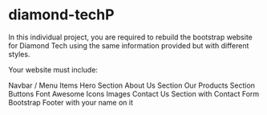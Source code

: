 # diamond-techP

In this individual project, you are required to rebuild the bootstrap website for Diamond Tech using the same information provided but with different styles.

Your website must include:

Navbar / Menu Items
Hero Section
About Us Section
Our Products Section
Buttons
Font Awesome Icons
Images
Contact Us Section with Contact Form
Bootstrap Footer with your name on it
